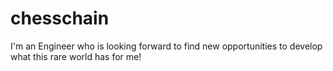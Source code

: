 # chesschain
I'm an Engineer who is looking forward to find new opportunities to develop what this rare world has for me!

